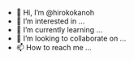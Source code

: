 - 👋 Hi, I’m @hirokokanoh
- 👀 I’m interested in ...
- 🌱 I’m currently learning ...
- 💞️ I’m looking to collaborate on ...
- 📫 How to reach me ...

<!---
hirokokanoh/hirokokanoh is a ✨ special ✨ repository because its `README.md` (this file) appears on your GitHub profile.
You can click the Preview link to take a look at your changes.
--->
